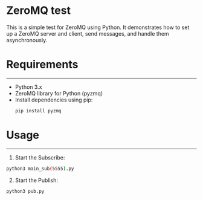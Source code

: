 # ZeroMQ test
This is a simple test for ZeroMQ using Python.
It demonstrates how to set up a ZeroMQ server and client, send messages, and handle them asynchronously.

# Requirements
----------------
- Python 3.x
- ZeroMQ library for Python (pyzmq)
- Install dependencies using pip:
  ```bash
  pip install pyzmq
  ```
# Usage
----------------
1. Start the Subscribe:
  ```bash
  python3 main_sub(5555).py
  ```
2. Start the Publish:
  ```bash
  python3 pub.py
  ```
